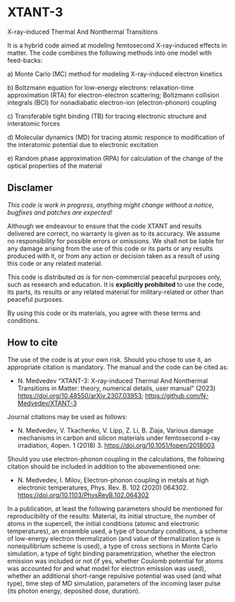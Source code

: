 # XTANT-3
 X-ray-induced Thermal And Nonthermal Transitions
 
It is a hybrid code aimed at modeling femtosecond X-ray-induced effects in matter. The code combines the following methods into one model with feed-backs:

 a) Monte Carlo (MC) method for modeling X-ray-induced electron kinetics
 
 b) Boltzmann equation for low-energy electrons: relaxation-time approximation (RTA) for electron-electron scattering; Boltzmann collision integrals (BCI) for nonadiabatic electron-ion (electron-phonon) coupling
 
 c) Transferable tight binding (TB) for tracing electronic structure and interatomic forces
 
 d) Molecular dynamics (MD) for tracing atomic responce to modification of the interatomic potential due to electronic excitation
 
 e) Random phase approximation (RPA) for calculation of the change of the optical properties of the material

## Disclamer

_This code is work in progress, anything might change without a notice, bugfixes and patches are expected!_

Although we endeavour to ensure that the code XTANT and results delivered are correct, no warranty is given as to its accuracy. We assume no responsibility for possible errors or omissions. We shall not be liable for any damage arising from the use of this code or its parts or any results produced with it, or from any action or decision taken as a result of using this code or any related material.

This code is distributed _as is_ for non-commercial peaceful purposes only, such as research and education. It is __explicitly prohibited__ to use the code, its parts, its results or any related material for military-related or other than peaceful purposes.

By using this code or its materials, you agree with these terms and conditions. 

## How to cite

The use of the code is at your own risk. Should you chose to use it, an appropriate citation is mandatory. The manual and the code can be cited as:

* N. Medvedev “XTANT-3: X-ray-induced Thermal And Nonthermal Transitions in Matter: theory, numerical details, user manual” (2023) https://doi.org/10.48550/arXiv.2307.03953; https://github.com/N-Medvedev/XTANT-3

Journal citations may be used as follows: 

* N. Medvedev, V. Tkachenko, V. Lipp, Z. Li, B. Ziaja, Various damage mechanisms in carbon and silicon materials under femtosecond x-ray irradiation, 4open. 1 (2018) 3. https://doi.org/10.1051/fopen/2018003

Should you use electron-phonon coupling in the calculations, the following citation should be included in addition to the abovementioned one:

* N. Medvedev, I. Milov, Electron-phonon coupling in metals at high electronic temperatures, Phys. Rev. B. 102 (2020) 064302. https://doi.org/10.1103/PhysRevB.102.064302 

In a publication, at least the following parameters should be mentioned for reproducibility of the results:
Material, its initial structure, the number of atoms in the supercell, the initial conditions (atomic and electronic temperatures), an ensemble used, a type of boundary conditions, a scheme of low-energy electron thermalization (and value of thermalization type is nonequilibrium scheme is used), a type of cross sections in Monte Carlo simulation, a type of tight binding parametrization, whether the electron emission was included or not (if yes, whether Coulomb potential for atoms was accounted for and what model for electron emission was used), whether an additional short-range repulsive potential was used (and what type), time step of MD simulation, parameters of the incoming laser pulse (its photon energy, deposited dose, duration).
